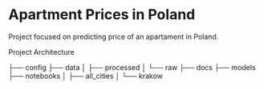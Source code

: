 # Apartment Prices in Poland

Project focused on predicting price of an apartament in Poland.


Project Architecture

├── config
├── data
│   ├── processed
│   └── raw
├── docs
├── models
├── notebooks
│   ├── all_cities
│   └── krakow

